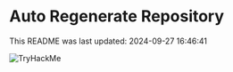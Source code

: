 # Auto Regenerate Repository

This README was last updated: 2024-09-27 16:46:41

 ![TryHackMe](https://tryhackme.com/badge/533634)